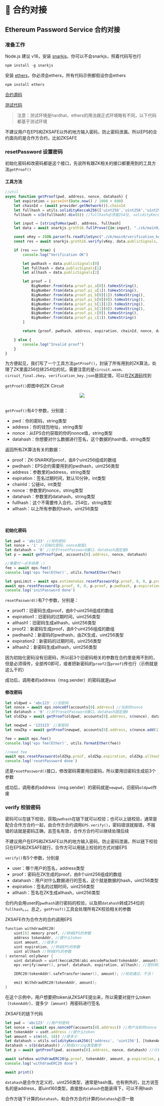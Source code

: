 # 🤖 合约对接
## Ethereum Password Service 合约对接

### 准备工作
Node.js 建议 v16，安装 [snarkjs](https://github.com/iden3/snarkjs)，你可以不会snarkjs，照着代码写也行
```javascript
npm install -g snarkjs
```
安装 [ethers](https://docs.ethers.io/v5/getting-started/)，你必须会ethers，所有代码示例都假设你会ethers
```javascript
npm install ethers
```
[合约源码](https://github.com/ZKSAFE/all-contracts/tree/main/contracts/eps)

[测试代码](https://github.com/ZKSAFE/all-contracts/blob/main/test/EPS-test.js)

>注意：测试环境是hardhat，ethers的用法跟正式环境略有不同，以下代码都基于测试环境

不建议用户在EPS和ZKSAFE以外的地方输入密码，防止密码泄漏。所以EPS的合约面向的是合作方合约，比如ZKSAFE
<br>

### resetPassword 设置密码
初始化密码和改密码都是这个接口，先说所有跟ZK相关的接口都要用到的工具方法`getProof()`

#### 工具方法
```javascript
//util
async function getProof(pwd, address, nonce, datahash) {
    let expiration = parseInt(Date.now() / 1000 + 600)
    let chainId = (await provider.getNetwork()).chainId
    let fullhash = utils.solidityKeccak256(['uint256','uint256','uint256','uint256'], [expiration, chainId, nonce, datahash])
    fullhash = s(b(fullhash).div(8)) //fullhash必须是254位, solidityKeccak256是256位，所以要转换

    let input = [stringToHex(pwd), address, fullhash]
    let data = await snarkjs.groth16.fullProve({in:input}, "./zk/main9/circuit_js/circuit.wasm", "./zk/main9/circuit_final.zkey")

    const vKey = JSON.parse(fs.readFileSync("./zk/main9/verification_key.json"))
    const res = await snarkjs.groth16.verify(vKey, data.publicSignals, data.proof)

    if (res === true) {
        console.log("Verification OK")

        let pwdhash = data.publicSignals[0]
        let fullhash = data.publicSignals[1]
        let allhash = data.publicSignals[2]

        let proof = [
            BigNumber.from(data.proof.pi_a[0]).toHexString(),
            BigNumber.from(data.proof.pi_a[1]).toHexString(),
            BigNumber.from(data.proof.pi_b[0][1]).toHexString(),
            BigNumber.from(data.proof.pi_b[0][0]).toHexString(),
            BigNumber.from(data.proof.pi_b[1][1]).toHexString(),
            BigNumber.from(data.proof.pi_b[1][0]).toHexString(),
            BigNumber.from(data.proof.pi_c[0]).toHexString(),
            BigNumber.from(data.proof.pi_c[1]).toHexString()
        ]

        return {proof, pwdhash, address, expiration, chainId, nonce, datahash, fullhash, allhash}

    } else {
        console.log("Invalid proof")
    }
}
```

为方便起见，我们写了一个工具方法`getProof()`，封装了所有用到的ZK算法，处理了ZK里面256位转254位的坑，需要注意的是`circuit.wasm`、`circuit_final.zkey`、`verification_key.json`是固定值，可以在[ZK源码](https://github.com/ZKSAFE/all-contracts/tree/main/zk)找到

`getProof()`即图中的ZK Circuit
<br>
<div align="center"><img src="../images/eps-1.png"></div>
<br>

`getProof()`有4个参数，分别是：

* pwd：你的密码，string类型
* address：你的钱包地址，string类型
* nonce：从EPS合约获取的你的nonce值，string类型
* datahash：你想要对什么数据进行签名，这个数据的hash值，string类型

返回所有ZK算法有关的数据：

* proof：ZK-SNARK的proof，由8个uint256组成的数组
* pwdhash：EPS合约需要用到的pwdhash，uint256类型
* address：参数里的address，string类型
* expiration：签名过期时间，默认10分钟，int类型
* chainId：公链id，int类型
* nonce：参数里的nonce，string类型
* datahash：参数里的datahash，string类型
* fullhash：这个不需要传入合约，254位，string类型
* allhash：以上所有参数的hash，uint256类型
<br>



#### 初始化密码

```javascript
let pwd = 'abc123' //你的密码
let nonce = '1' //初始化密码，nonce就是1
let datahash = '0' //对于resetPassword接口，datahash固定是0
let p = await getProof(pwd, accounts[0].address, nonce, datahash)

//需要付一点手续费 :)
fee = await eps.fee()
console.log('eps fee(Ether)', utils.formatEther(fee))

let gasLimit = await eps.estimateGas.resetPassword(p.proof, 0, 0, p.proof, p.pwdhash, p.expiration, p.allhash, {value: fee})
await eps.resetPassword(p.proof, 0, 0, p.proof, p.pwdhash, p.expiration, p.allhash, {value: fee, gasLimit})
console.log('initPassword done')
```

`resetPassword()`有7个参数，分别是：

* proof1：旧密码生成proof，由8个uint256组成的数组
* expiration1：旧密码的过期时间，uint256类型
* allhash1：旧密码生成allhash，uint256类型
* proof2：新密码生成proof，由8个uint256组成的数组
* pwdhash2：新密码的pwdhash，由ZK生成，uint256类型
* expiration2：新密码的过期时间，uint256类型
* allhash2：新密码生成allhash，uint256类型

因为初始化密码没有旧密码，所以前3个旧密码相关的参数在合约里是用不到的，但是必须得传，全部传0即可，或者把新密码的`proof2`当`proof1`传也行（示例就是这么干的）

成功后，调用者的address（msg.sender）的密码就是`pwd`
<br>

#### 修改密码

```javascript
let oldpwd = 'abc123' //旧密码
let nonce = await eps.nonceOf(accounts[0].address) //当前的nonce
let datahash = '0' //对于resetPassword接口，datahash固定是0
let oldZkp = await getProof(oldpwd, accounts[0].address, s(nonce), datahash) //旧密码的proof

let newpwd = '123123' //新密码
let newZkp = await getProof(newpwd, accounts[0].address, s(nonce.add(1)/**新密码的nonce+1*/), datahash) //新密码的proof

fee = await eps.fee()
console.log('eps fee(Ether)', utils.formatEther(fee))

//need fee
await eps.resetPassword(oldZkp.proof, oldZkp.expiration, oldZkp.allhash, newZkp.proof, newZkp.pwdhash, newZkp.expiration, newZkp.allhash, {value: fee})
console.log('resetPassword done')
```

还是`resetPassword()`接口，修改密码需要用旧密码，所以要用旧密码生成前3个参数

成功后，调用者的address（msg.sender）的密码就是`newpwd`，旧密码`oldpwd`作废
<br>

### verify 校验密码
密码可以在链下校验，获取`pwdhash`在链下就可以校验；也可以上链校验，通常是配合合作方合约一起，由合作方合约调用`EPS.verify()`，密码错误就报错，不报错的话就是密码正确，且签名有效，合作方合约可以继续处理后续

不建议用户在EPS和ZKSAFE以外的地方输入密码，防止密码泄漏，所以链下校验只在EPS和ZKSAFE就行，合作方可以用链上校验的方式对接EPS

`verify()`有5个参数，分别是

* user：哪个用户的签名，address类型
* proof：密码在ZK生成的proof，由8个uint256组成的数组
* datahash：用户对什么数据进行的签名，这个就是数据的hash，uint256类型
* expiration：签名的过期时间，uint256类型
* allhash：签名在ZK生成allhash，uint256类型

合约内会用user的`pwdhash`进行密码的校验，以及把`datahash`转成254位的`fullhash`。。。总之，`getProof()`工具会处理所有ZK校验相关的参数

ZKSAFE作为合作方的合约调用EPS
```C
function withdrawERC20(
    uint[8] memory proof, //转给EPS的参数
    address tokenAddr, //提什么token
    uint amount, //提多少
    uint expiration, //转给EPS的参数
    uint allhash //转给EPS的参数
) external onlyOwner {
    uint datahash = uint(keccak256(abi.encodePacked(tokenAddr, amount))); //计算datahash
    eps.verify(owner(), proof, datahash, expiration, allhash); //密码和签名的校验

    IERC20(tokenAddr).safeTransfer(owner(), amount); //校验通过，干活！

    emit WithdrawERC20(tokenAddr, amount);
}
```
在这个示例中，用户想要把token从ZKSAFE提出来，所以需要对提什么token（`tokenAddr`）、提多少（`amount`）用密码进行签名

ZKSAFE的链下代码
```javascript
let pwd = 'abc123' //用户的密码
let nonce = s(await eps.nonceOf(accounts[0].address)) //用户当前的nonce
let tokenAddr = usdt.address //提什么token
let amount = s(m(40, 18)) //提多少
let datahash = utils.solidityKeccak256(['address', 'uint256'], [tokenAddr, amount]) //计算datahash
datahash = s(b(datahash)) //转成string类型数字
let p = await getProof(pwd, accounts[0].address, nonce, datahash) //计算ZK Proof

await safebox.withdrawERC20(p.proof, tokenAddr, amount, p.expiration, p.allhash) //调用合约，提款
console.log('withdrawERC20 done')

await print()
```

`datahash`是合作方定义的，uint256类型，通常是hash值。也有例外的，比方说签名的是address，即uint160类型，直接放`datahash`也能装得下，可以不用hash

合作方链下计算的`datahash`，和合作方合约计算的`datahash`必须一致
